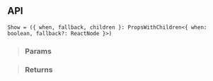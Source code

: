 # 


## API

```tsx
Show = ({ when, fallback, children }: PropsWithChildren<{ when: boolean, fallback?: ReactNode }>)
```

> ### Params
>
>
>

> ### Returns
>
> 
> 
>